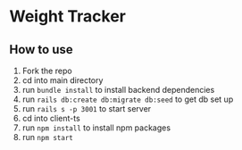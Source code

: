 # Weight Tracker

## How to use

1. Fork the repo
2. cd into main directory
3. run `bundle install` to install backend dependencies
4. run `rails db:create db:migrate db:seed` to get db set up
5. run `rails s -p 3001` to start server
6. cd into client-ts
7. run `npm install` to install npm packages
8. run `npm start`
